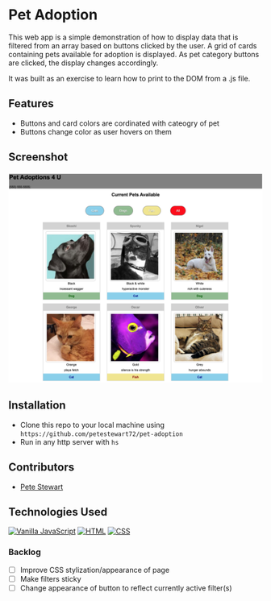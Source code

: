 # Pet Adoption
This web app is a simple demonstration of how to display data that is filtered from an array based on buttons clicked by the user. A grid of cards containing pets available for adoption is displayed. As pet category buttons are clicked, the display changes accordingly.

It was built as an exercise to learn how to print to the DOM from a .js file.

## Features
* Buttons and card colors are cordinated with cateogry of pet
* Buttons change color as user hovers on them

## Screenshot
![screenshot](./screenshot.png)

## Installation
* Clone this repo to your local machine using `https://github.com/petestewart72/pet-adoption`
* Run in any http server with `hs`

## Contributors
* [Pete Stewart](https://github.com/petestewart72)

## Technologies Used
[![Vanilla JavaScript](https://img.shields.io/badge/JavaScript-2c9fcc?style=flat-square)](#) [![HTML](https://img.shields.io/badge/-HTML-2c9fcc?style=flat-square)](#) [![CSS](https://img.shields.io/badge/-CSS-2c9fcc?style=flat-square)](#)

### Backlog
- [ ] Improve CSS stylization/appearance of page
- [ ] Make filters sticky
- [ ] Change appearance of button to reflect currently active filter(s)

